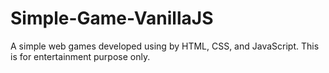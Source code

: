 # Simple-Game-VanillaJS
A simple web games developed using by HTML, CSS, and JavaScript. This is for entertainment purpose only.
